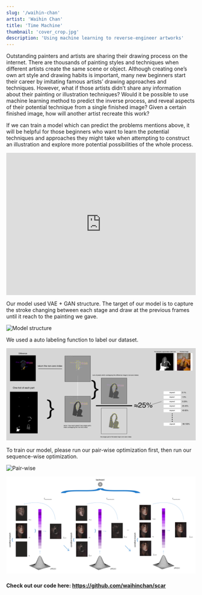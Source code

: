```yaml
---
slug: '/waihin-chan'
artist: 'Waihin Chan'
title: 'Time Machine'
thumbnail: 'cover_crop.jpg'
description: 'Using machine learning to reverse-engineer artworks'
---
```


Outstanding painters and artists are sharing their drawing process on the internet. There are thousands of painting styles and techniques when different artists create the same scene or object. Although creating one’s own art style and drawing habits is important, many new beginners start their career by imitating famous artists’ drawing approaches and techniques. However, what if those artists didn’t share any information about their painting or illustration techniques? Would it be possible to use machine learning method to predict the inverse process, and reveal aspects of their potential technique from a single finished image? Given a certain finished image, how will another artist recreate this work?

If we can train a model which can predict the problems mentions above, it will be helpful for those beginners who want to learn the potential techniques and approaches they might take when attempting to construct an illustration and explore more potential possibilities of the whole process.

<div style="padding:75% 0 0 0;position:relative;"><iframe src="https://player.vimeo.com/video/484815033" style="position:absolute;top:0;left:0;width:100%;height:100%;" frameborder="0" allow="autoplay; fullscreen" allowfullscreen></iframe></div><script src="https://player.vimeo.com/api/player.js"></script>

Our model used VAE + GAN structure. The target of our model is to capture the stroke changing between each stage and draw at the previous frames until it reach to the painting we gave.

![Model structure](model_structure.png)

We used a auto labeling function to label our dataset.

![Auto labeling function](degree.jpg)

To train our model, please run our pair-wise optimization first, then run our sequence-wise optimization.

![Pair-wise](pairwiseoptimization.png)

![Sequence-wise](optimization.jpg)

#### Check out our code here: https://github.com/waihinchan/scar

